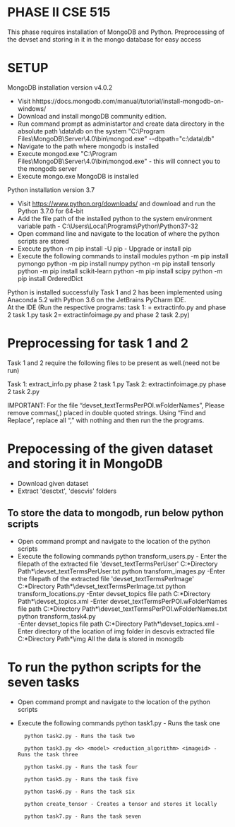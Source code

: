 PHASE II CSE 515
==================


This phase requires installation of MongoDB and Python.
Preprocessing of the devset and storing in it in the mongo database for easy access


SETUP
========


MongoDB installation version v4.0.2


  - Visit hhttps://docs.mongodb.com/manual/tutorial/install-mongodb-on-windows/
  - Download and install mongoDB community edition.
  - Run command prompt as administartor and create data directory in the absolute path \data\db on the system
        "C:\Program Files\MongoDB\Server\4.0\bin\mongod.exe" --dbpath="c:\data\db"
  - Navigate to the path where mongodb is installed
  - Execute mongod.exe "C:\Program Files\MongoDB\Server\4.0\bin\mongod.exe" - this will connect you to the mongodb server
  - Execute mongo.exe
MongoDB is installed


Python installation version 3.7
  
   - Visit https://www.python.org/downloads/ and download and run the Python 3.7.0 for 64-bit
   - Add the file path of the installed python to the system environment variable path - C:\Users\Local\Programs\Python\Python37-32
   - Open command line and navigate to the location of where the python scripts are stored
   - Execute python -m pip install -U pip - Upgrade or install pip
   - Execute the following commands to install modules
                python -m pip install pymongo
                python -m pip install numpy
                python -m pip install tensorly
                python -m pip install scikit-learn
		python -m pip install scipy
		python -m pip install OrderedDict


Python is installed successfully
Task 1 and 2 has been implemented using Anaconda 5.2 with Python 3.6 on the JetBrains PyCharm IDE.  
      At the IDE (Run the respective programs:  task 1: = extractinfo.py and phase 2 task 1.py task 2= extractinfoimage.py and phase 2 task 2.py)  


Preprocessing for task 1 and 2
==========================================================
Task 1 and 2 require the following files to be present as well.(need not be run) 
 
Task 1: extract_info.py phase 2 task 1.py 
Task 2: extractinfoimage.py  phase 2 task 2.py
 
IMPORTANT: For the file “devset_textTermsPerPOI.wFolderNames”, Please remove  commas(,) placed in double quoted strings. Using “Find and Replace”, replace all   “,”    with nothing and then run the the programs.  




Prepocessing of the given dataset and storing it in MongoDB
===========================================================


- Download given dataset
- Extract 'desctxt', 'descvis' folders


To store the data to mongodb, run below python scripts
----------------------------------------------------------


- Open command prompt and navigate to the location of the python scripts
-  Execute the following commands
        python transform_users.py - Enter the filepath of the extracted file 'devset_textTermsPerUser' C:\*Directory Path*\devset_textTermsPerUser.txt
        python transform_images.py -Enter the filepath of the extracted file 'devset_textTermsPerImage' C:\*Directory Path*\devset_textTermsPerImage.txt
        python transform_locations.py 
                -Enter devset_topics file path C:\*Directory Path*\devset_topics.xml
                -Enter devset_textTermsPerPOI.wFolderNames file path C:\*Directory Path*\devset_textTermsPerPOI.wFolderNames.txt
        python transform_task4.py  
                -Enter devset_topics file path C:\*Directory Path*\devset_topics.xml
                -Enter directory of the location of img folder in descvis extracted file C:\*Directory Path*\img
All the data is stored in monogdb






To run the python scripts for the seven tasks
=====================================================


- Open command prompt and navigate to the location of the python scripts
- Execute the following commands
        python task1.py - Runs the task one 
	
        python task2.py - Runs the task two
	
        python task3.py <k> <model> <reduction_algorithm> <imageid> - Runs the task three
	
        python task4.py - Runs the task four
	
        python task5.py - Runs the task five
	
        python task6.py - Runs the task six
	
        python create_tensor - Creates a tensor and stores it locally
	
        python task7.py - Runs the task seven
